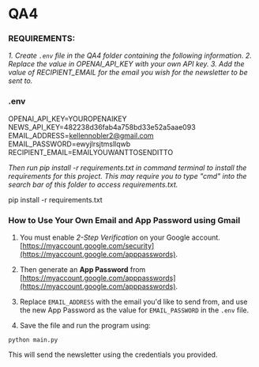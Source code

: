 # QA4

### REQUIREMENTS:

*1. Create `.env` file in the QA4 folder containing the following information.
2. Replace the value in OPENAI_API_KEY with your own API key.
3. Add the value of RECIPIENT_EMAIL for the email you wish for the newsletter to be sent to.*


### .env

OPENAI_API_KEY=YOUROPENAIKEY
NEWS_API_KEY=482238d36fab4a758bd33e52a5aae093
EMAIL_ADDRESS=kellennobler2@gmail.com
EMAIL_PASSWORD=ewyjlrsjtmsllqwb
RECIPIENT_EMAIL=EMAILYOUWANTTOSENDITTO

*Then run pip install -r requirements.txt in command terminal to install the requirements for this project. This may require you to type "cmd" into the search bar of this folder to access requirements.txt.*


pip install -r requirements.txt 



### How to Use Your Own Email and App Password using Gmail

1. You must enable *2-Step Verification* on your Google account. [https://myaccount.google.com/security](https://myaccount.google.com/apppasswords).

2. Then generate an **App Password** from [https://myaccount.google.com/apppasswords](https://myaccount.google.com/apppasswords).

3. Replace `EMAIL_ADDRESS` with the email you'd like to send from, and use the new App Password as the value for `EMAIL_PASSWORD` in the `.env` file.

4. Save the file and run the program using:

```
python main.py
```

This will send the newsletter using the credentials you provided.
